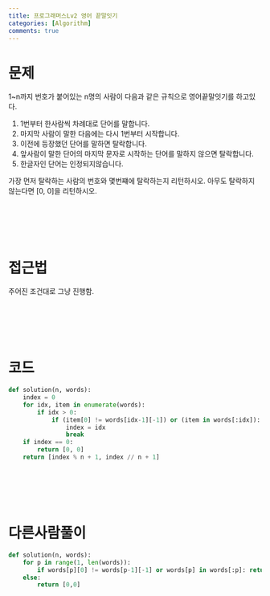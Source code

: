 ```yaml
---
title: 프로그래머스Lv2 영어 끝말잇기
categories: [Algorithm]
comments: true
---
```

# 문제  

1~n까지 번호가 붙어있는 n명의 사람이 다음과 같은 규칙으로 영어끝말잇기를 하고있다.  
1) 1번부터 한사람씩 차례대로 단어를 말합니다.  
2) 마지막 사람이 말한 다음에는 다시 1번부터 시작합니다.  
3) 이전에 등장했던 단어를 말하면 탈락합니다.  
4) 앞사람이 말한 단어의 마지막 문자로 시작하는 단어를 말하지 않으면 탈락합니다.  
5) 한글자인 단어는 인정되지않습니다.  

가장 먼저 탈락하는 사람의 번호와 몇번쨰에 탈락하는지 리턴하시오. 아무도 탈락하지 않는다면 [0, 0]을 리턴하시오.  


<br/>
<br/>  
<br/>
<br/>  

#  접근법 
주어진 조건대로 그냥 진행함. 

<br/>
<br/>  
<br/>
<br/> 

# 코드  
```python
def solution(n, words):
    index = 0
    for idx, item in enumerate(words):
        if idx > 0:
            if (item[0] != words[idx-1][-1]) or (item in words[:idx]):
                index = idx
                break
    if index == 0:
        return [0, 0]
    return [index % n + 1, index // n + 1]
```  
<br/>
<br/>  
<br/>
<br/> 


# 다른사람풀이  
```python
def solution(n, words):
    for p in range(1, len(words)):
        if words[p][0] != words[p-1][-1] or words[p] in words[:p]: return [(p%n)+1, (p//n)+1]
    else:
        return [0,0]
``` 

<br/>
<br/>  
<br/>
<br/> 

 
